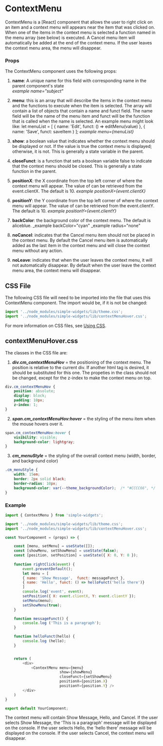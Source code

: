 # **ContextMenu**

ContextMenu is a [React] component that allows the user to right click on an item and a context menu will appears near the item that was clicked on.  When one of the items in the context menu is selected a function named in the menu array (see below) is executed.  A Cancel menu item will automatically be added at the end of the context menu.  If the user leaves the context menu area, the menu will disappear.

### **Props**
The ContextMenu component uses the following props:

1.  **name**: A unique name for this field with corresponding name in the parent component's state    
    _example name="subject"_
2.  **menu**: this is an array that will describe the items in the context menu and the functions to execute when the item is selected.  The array will contain a list of objects that contain a name and funct field.  The name field will be the name of the menu item and funct will be the function that is called when the name is selected.  An example menu might look like:
    let menuList = [
        { name: 'Edit', funct: () => editMenu(value) },
        { name: 'Save', funct: saveItem }
    ];
    _example menu={menuList}_

3.  **show**: a boolean value that indicates whether the context menu should be displayed or not.  If the value is true the context menu is displayed; otherwise, it is not.  This is generally a state variable in the parent.
4.  **closeFunct**: is a function that sets a boolean variable false to indicate that the context menu should be closed.  This is generally a state function in the parent.
5.  **positionX**: the X coordinate from the top left corner of where the context menu will appear.  The value of can be retrieved from the event.clientX.  The default is 10.
    _example positionX={event.clientX}_
6.  **positionY**: the Y coordinate from the top left corner of where the context menu will appear.  The value of can be retrieved from the event.clientY.  The default is 10.
    _example positionY={event.clientY}_
7.  **backColor**: the background color of the context menu.  The default is aliceblue.
    _example backColor="cyan"
    _example radius="none"
8. **noCancel**: indicates that the Cancel menu item should not be placed in the context menu.  By default the Cancel menu item is automatically added as the last item in the context menu and will close the context menu without any action.
9.  **noLeave**: indicates that when the user leaves the context menu, it will not automatically disappear.  By default when the user leave the context menu area, the context menu will disappear.

## CSS File

The following CSS file will need to be imported into the file that uses this ContextMenu component.  The import would be, if it is not be changed:

```javascript
import '../node_modules/simple-widgets/lib/theme.css';
import '../node_modules/simple-widgets/lib/contextMenuHover.css';
```

For more information on CSS files, see [Using CSS](./UsingCSS.md).

## contextMenuHover.css

The classes in the CSS file are:

1. ***div.cm_contextMenuHov*** = the positioning of the context menu.  The position is relative to the current div.  If another html tag is desired, it should be substituted for this one.  The propeties in the class should not be changed, except for the z-index to make the context menu on top.

```css
div.cm_contextMenuHov {
    position: absolute;
    display: block;
    padding: 10px;
    z-index: 1;
}
```

2. ***span.cm_contextMenuHov:hover*** = the styling of the menu item when the mouse hovers over it.

```css
span.cm_contextMenuHov:hover {
    visibility: visible;
    background-color: lightgray;
}
```

3. ***cm_menuStyle*** = the styling of the overall context menu (width, border, and background color)

```css
.cm_menuStyle {
    width: 15em;
    border: 2px solid black;
    border-radius: 10px;
    background-color: var(--theme_backgroundColor);  /* "#CCCC66", */
}
```

### **Example**
```javascript
import { ContextMenu } from 'simple-widgets';

import '../node_modules/simple-widgets/lib/theme.css';
import '../node_modules/simple-widgets/lib/contextMenuHover.css';

const YourComponent = (props) => {

    const [menu, setMenu] = useState([]);
    const [showMenu, setShowMenu] = useState(false);
    const [position, setPosition] = useState({ X: 0, Y: 0 });
        
    function rightClick(event) {
        event.preventDefault();
        let menu = [
        { name: 'Show Message',  funct: messageFunct },
        { name: 'Hello', funct: () => helloFunct('hello there')}
        ]
        console.log('event', event);
        setPosition({ X: event.clientX, Y: event.clientY });
        setMenu(menu);
        setShowMenu(true);
    }

    function messageFunct() {
        console.log ('This is a paragraph');
    }

    function helloFunct(hello) {
        console.log (hello);
    }


    return (
        <div>
            <ContextMenu menu={menu}
                         show={showMenu}
                         closeFunct={setShowMenu}
                         positionX={position.X}
                         positionY={position.Y} />
        </div>
    )
}

export default YourComponent;
```

The context menu will contain Show Message, Hello, and Cancel.  If the user selects Show Message, the 'This is a paragraph' message will be displayed on the console.  If the user selects Hello, the 'hello there' message will be displayed on the console.  If the user selects Cancel, the context menu will disappear.



